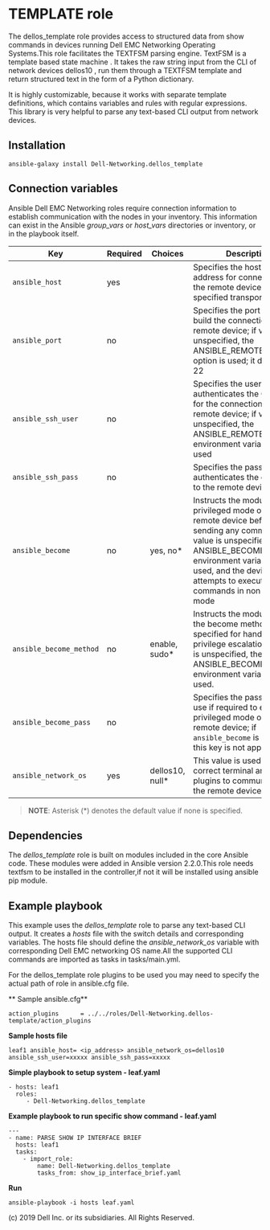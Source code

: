 TEMPLATE role
==============

The dellos_template role provides access to structured data from show commands in devices running Dell EMC Networking Operating Systems.This role facilitates the TEXTFSM parsing engine. TextFSM is a template based state machine . It takes the raw string input from the CLI of network devices  dellos10 , run them through a TEXTFSM template and return structured text in the form of a Python dictionary.

It is highly customizable, because it works with separate template definitions, which contains variables and rules with regular expressions. This library is very helpful to parse any text-based CLI output from network devices.


Installation
------------

    ansible-galaxy install Dell-Networking.dellos_template


Connection variables
--------------------

Ansible Dell EMC Networking roles require connection information to establish communication with the nodes in your inventory. This information can exist in the Ansible *group_vars* or *host_vars* directories or inventory, or in the playbook  itself.

| Key         | Required | Choices    | Description                                         |
|-------------|----------|------------|-----------------------------------------------------|
| ``ansible_host`` | yes      |            | Specifies the hostname or address for connecting to the remote device over the specified transport |
| ``ansible_port`` | no       |            | Specifies the port used to build the connection to the remote device; if value is unspecified, the ANSIBLE_REMOTE_PORT option is used; it defaults to 22 |
| ``ansible_ssh_user`` | no       |            | Specifies the username that authenticates the CLI login for the connection to the remote device; if value is unspecified, the ANSIBLE_REMOTE_USER environment variable value is used  |
| ``ansible_ssh_pass`` | no       |            | Specifies the password that authenticates the connection to the remote device. |
| ``ansible_become`` | no       | yes, no\*   | Instructs the module to enter privileged mode on the remote device before sending any commands; if value is unspecified, the ANSIBLE_BECOME environment variable value is used, and the device attempts to execute all commands in non-privileged mode |
| ``ansible_become_method`` | no       | enable, sudo\*   | Instructs the module to allow the become method to be specified for handling privilege escalation; if value is unspecified, the ANSIBLE_BECOME_METHOD environment variable value is used. |
| ``ansible_become_pass`` | no       |            | Specifies the password to use if required to enter privileged mode on the remote device; if ``ansible_become`` is set to no this key is not applicable. |
| ``ansible_network_os`` | yes      | dellos10, null\*  | This value is used to load the correct terminal and cliconf plugins to communicate with the remote device. |

> **NOTE**: Asterisk (\*) denotes the default value if none is specified.

Dependencies
------------

The *dellos_template* role is built on  modules included in the core Ansible code. These modules were added in Ansible version 2.2.0.This role needs textfsm to be installed in the controller,if not it will be installed using ansible pip module.


Example playbook
----------------

This example uses the *dellos_template* role to parse any text-based CLI output. It creates a *hosts* file with the switch details and corresponding variables. The hosts file should define the *ansible_network_os* variable with corresponding Dell EMC networking OS name.All the supported CLI commands are imported as tasks in tasks/main.yml.
 
For the dellos_template role plugins to be used you may need to specify the actual path of role in ansible.cfg file. 

** Sample ansible.cfg**

    action_plugins      = ../../roles/Dell-Networking.dellos-template/action_plugins


**Sample hosts file**

    leaf1 ansible_host= <ip_address> ansible_network_os=dellos10 ansible_ssh_user=xxxxx ansible_ssh_pass=xxxxx


**Simple playbook to setup system - leaf.yaml**

    - hosts: leaf1
      roles:
         - Dell-Networking.dellos_template



**Example playbook to run specific show command - leaf.yaml**


    ---
    - name: PARSE SHOW IP INTERFACE BRIEF
      hosts: leaf1
      tasks:
        - import_role:
            name: Dell-Networking.dellos_template
            tasks_from: show_ip_interface_brief.yaml
 


**Run**

    ansible-playbook -i hosts leaf.yaml

(c) 2019 Dell Inc. or its subsidiaries. All Rights Reserved.
